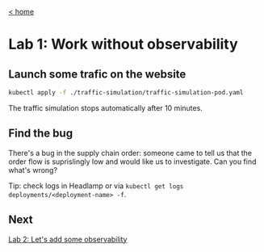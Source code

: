 [< home](<../README.md>)

# Lab 1: Work without observability

## Launch some trafic on the website
```sh
kubectl apply -f ./traffic-simulation/traffic-simulation-pod.yaml
```

The traffic simulation stops automatically after 10 minutes.

## Find the bug

There's a bug in the supply chain order: someone came to tell us that the order flow is suprislingly low and would like us to investigate. Can you find what's wrong?

Tip: check logs in Headlamp or via `kubectl get logs deployments/<deployment-name> -f`.


## Next

[Lab 2: Let's add some observability](<tp2.md>)
